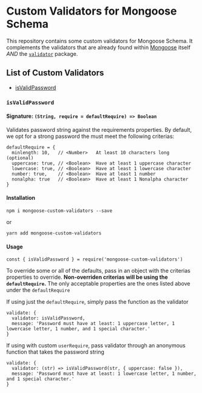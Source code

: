 # Custom Validators for Mongoose Schema

This repository contains some custom validators for Mongoose Schema. It complements the validators that are already found within [Mongoose](http://mongoosejs.com/docs/validation.html) itself *AND* the [`validator`](https://www.npmjs.com/package/validator) package.

## List of Custom Validators

- [isValidPassword](#isValidPassword)

### `isValidPassword`<a name="isValidPassword"></a>

#### Signature: `(String, require = defaultRequire) => Boolean`

Validates password string against the requirements properties. By default, we opt for a strong password the must meet the following criterias:

    defaultRequire = {
      minlength: 10,   // <Number>   At least 10 characters long (optional)
      uppercase: true, // <Boolean>  Have at least 1 uppercase character
      lowercase: true, // <Boolean>  Have at least 1 lowercase character
      number: true,    // <Boolean>  Have at least 1 number
      nonalpha: true   // <Boolean>  Have at least 1 Nonalpha character
    }

#### Installation

    npm i mongoose-custom-validators --save

or

    yarn add mongoose-custom-validators

#### Usage

    const { isValidPassword } = require('mongoose-custom-validators')

To override some or all of the defaults, pass in an object with the criterias properties to override. **Non-overriden criterias will be using the `defaultRequire`.** The only acceptable properties are the ones listed above under the `defaultRequire`

If using just the `defaultRequire`, simply pass the function as the validator

    validate: {
      validator: isValidPassword,
      message: 'Password must have at least: 1 uppercase letter, 1 lowercase letter, 1 number, and 1 special character.'
    }

If using with custom `userRequire`, pass validator through an anonymous function that takes the password string

    validate: {
      validator: (str) => isValidPassword(str, { uppercase: false }),
      message: 'Password must have at least: 1 lowercase letter, 1 number, and 1 special character.'
    }
